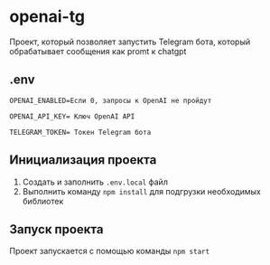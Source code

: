 # openai-tg

Проект, который позволяет запустить Telegram бота, который обрабатывает сообщения как promt к chatgpt

## .env

```
OPENAI_ENABLED=Если 0, запросы к OpenAI не пройдут

OPENAI_API_KEY= Ключ OpenAI API

TELEGRAM_TOKEN= Токен Telegram бота
```

## Инициализация проекта

1.  Создать и заполнить `.env.local` файл
2.  Выполнить команду `npm install` для подгрузки необходимых библиотек

## Запуск проекта

Проект запускается с помощью команды `npm start`
